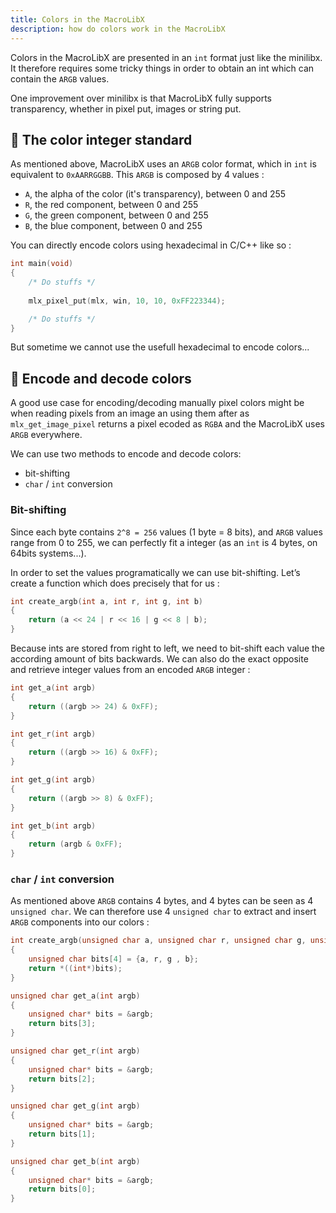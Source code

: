 ```yaml
---
title: Colors in the MacroLibX
description: how do colors work in the MacroLibX
---
```


Colors in the MacroLibX are presented in an `int` format just like the minilibx.
It therefore requires some tricky things in order to obtain an int which can contain the `ARGB` values.

One improvement over minilibx is that MacroLibX fully supports transparency, whether in pixel put, images or string put.

## 🌈 The color integer standard
As mentioned above, MacroLibX uses an `ARGB` color format, which in `int` is equivalent to `0xAARRGGBB`.
This `ARGB` is composed by 4 values :
* `A`, the alpha of the color (it's transparency), between 0 and 255
* `R`, the red component, between 0 and 255
* `G`, the green component, between 0 and 255
* `B`, the blue component, between 0 and 255

You can directly encode colors using hexadecimal in C/C++ like so : 
```c
int main(void)
{
    /* Do stuffs */
    
    mlx_pixel_put(mlx, win, 10, 10, 0xFF223344);

    /* Do stuffs */
}
```

But sometime we cannot use the usefull hexadecimal to encode colors...

## 🔐 Encode and decode colors
A good use case for encoding/decoding manually pixel colors might be when reading pixels from an image an using them after
as `mlx_get_image_pixel` returns a pixel ecoded as `RGBA` and the MacroLibX uses `ARGB` everywhere.

We can use two methods to encode and decode colors:
* bit-shifting
* `char` / `int` conversion

### Bit-shifting
Since each byte contains `2^8 = 256` values (1 byte = 8 bits), and `ARGB` values range from 0 to 255,
we can perfectly fit a integer (as an `int` is 4 bytes, on 64bits systems...).

In order to set the values programatically we can use bit-shifting.
Let’s create a function which does precisely that for us :

```c
int create_argb(int a, int r, int g, int b)
{
    return (a << 24 | r << 16 | g << 8 | b);
}
```

Because ints are stored from right to left, we need to bit-shift each value the according amount of bits backwards.
We can also do the exact opposite and retrieve integer values from an encoded `ARGB` integer :

```c
int get_a(int argb)
{
    return ((argb >> 24) & 0xFF);
}

int get_r(int argb)
{
    return ((argb >> 16) & 0xFF);
}

int get_g(int argb)
{
    return ((argb >> 8) & 0xFF);
}

int get_b(int argb)
{
    return (argb & 0xFF);
}
```

### `char` / `int` conversion
As mentioned above `ARGB` contains 4 bytes, and 4 bytes can be seen as 4 `unsigned char`.
We can therefore use 4 `unsigned char` to extract and insert `ARGB` components into our colors :

```c
int create_argb(unsigned char a, unsigned char r, unsigned char g, unsigned char b)
{
    unsigned char bits[4] = {a, r, g , b};
    return *((int*)bits);
}

unsigned char get_a(int argb)
{
    unsigned char* bits = &argb;
    return bits[3];
}

unsigned char get_r(int argb)
{
    unsigned char* bits = &argb;
    return bits[2];
}

unsigned char get_g(int argb)
{
    unsigned char* bits = &argb;
    return bits[1];
}

unsigned char get_b(int argb)
{
    unsigned char* bits = &argb;
    return bits[0];
}
```
